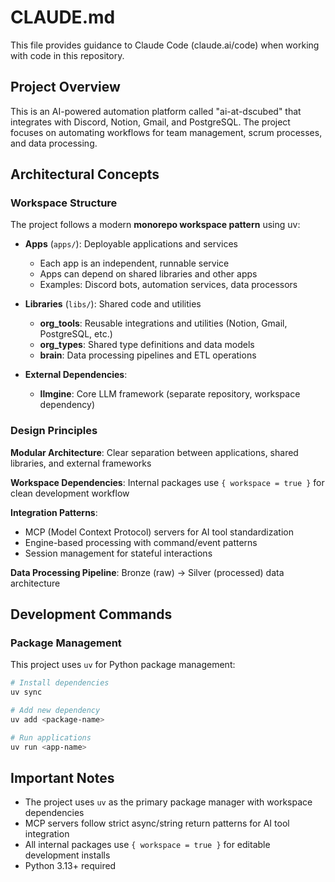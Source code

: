 # CLAUDE.md

This file provides guidance to Claude Code (claude.ai/code) when working with code in this repository.

## Project Overview

This is an AI-powered automation platform called "ai-at-dscubed" that integrates with Discord, Notion, Gmail, and PostgreSQL. The project focuses on automating workflows for team management, scrum processes, and data processing.

## Architectural Concepts

### Workspace Structure

The project follows a modern **monorepo workspace pattern** using uv:

- **Apps** (`apps/`): Deployable applications and services
  - Each app is an independent, runnable service
  - Apps can depend on shared libraries and other apps
  - Examples: Discord bots, automation services, data processors

- **Libraries** (`libs/`): Shared code and utilities
  - **org_tools**: Reusable integrations and utilities (Notion, Gmail, PostgreSQL, etc.)
  - **org_types**: Shared type definitions and data models
  - **brain**: Data processing pipelines and ETL operations

- **External Dependencies**:
  - **llmgine**: Core LLM framework (separate repository, workspace dependency)

### Design Principles

**Modular Architecture**: Clear separation between applications, shared libraries, and external frameworks

**Workspace Dependencies**: Internal packages use `{ workspace = true }` for clean development workflow

**Integration Patterns**: 
- MCP (Model Context Protocol) servers for AI tool standardization
- Engine-based processing with command/event patterns
- Session management for stateful interactions

**Data Processing Pipeline**: Bronze (raw) → Silver (processed) data architecture

## Development Commands

### Package Management

This project uses `uv` for Python package management:
```bash
# Install dependencies
uv sync

# Add new dependency  
uv add <package-name>

# Run applications
uv run <app-name>
```

## Important Notes

- The project uses `uv` as the primary package manager with workspace dependencies
- MCP servers follow strict async/string return patterns for AI tool integration
- All internal packages use `{ workspace = true }` for editable development installs
- Python 3.13+ required